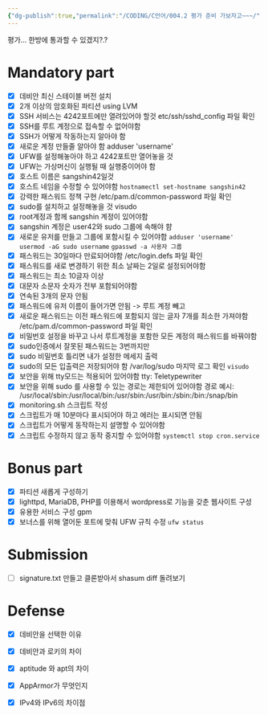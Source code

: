```yaml
---
{"dg-publish":true,"permalink":"/CODING/C언어/004.2 평가 준비 가보자고~~~/","noteIcon":"2"}
---
```


평가... 한방에 통과할 수 있겠지?.?
# Mandatory part
- [x] 데비안 최신 스테이블 버전 설치
- [x] 2개 이상의 암호화된 파티션 using LVM
- [x] SSH 서비스는 4242포트에만 열려있어야 할것
      etc/ssh/sshd_config 파일 확인
- [x] SSH를 루트 계정으로 접속할 수 없어야함
- [x] SSH가 어떻게 작동하는지 알아야 함
- [x] 새로운 계정 만들줄 알아야 함
      adduser 'username'
- [x] UFW를 설정해놓아야 하고 4242포트만 열어놓을 것
- [x] UFW는 가상머신이 실행될 때 실행중이어야 함
- [x] 호스트 이름은 sangshin42일것
- [x] 호스트 네임을 수정할 수 있어야함
      `hostnamectl set-hostname sangshin42`
- [x] 강력한 패스워드 정책 구현
      /etc/pam.d/common-password 파일 확인
- [x] sudo를 설치하고 설정해놓을 것
      visudo
- [x] root계정과 함께 sangshin 계정이 있어야함
- [x] sangshin 계정은 user42와 sudo 그룹에 속해야 햠
- [x] 새로운 유저를 만들고 그룹에 포함시킬 수 있어야함
      `adduser 'username'`
      `usermod -aG sudo username`
      `gpasswd -a 사용자 그룹`
- [x] 패스워드는 30일마다 만료되어야함
      /etc/login.defs 파일 확인
- [x] 패스워드를 새로 변경하기 위한 최소 날짜는 2일로 설정되어야함
- [x] 패스워드는 최소 10글자 이상
- [x] 대문자 소문자 숫자가 전부 포함되어야함
- [x] 연속된 3개의 문자 안됨
- [x] 패스워드에 유저 이름이 들어가면 안됨 -> 루트 계정 빼고
- [x] 새로운 패스워드는 이전 패스워드에 포함되지 않는 글자 7개를 최소한 가져야함
      /etc/pam.d/common-password 파일 확인
- [x] 비밀번호 설정을 바꾸고 나서 루트계정을 포함한 모든 계정의 패스워드를 바꿔야함
- [x] sudo인증에서 잘못된 패스워드는 3번까지만
- [x] sudo 비밀번호 틀리면 내가 설정한 메세지 출력
- [x] sudo의 모든 입출력은 저장되어야 함 /var/log/sudo 마지막 로그 확인
      `visudo`
- [x] 보안을 위해 tty모드는 적용되어 있어야함
      tty: Teletypewriter
- [x] 보안을 위해 sudo 를 사용할 수 있는 경로는 제한되어 있어야함
      경로 예시: /usr/local/sbin:/usr/local/bin:/usr/sbin:/usr/bin:/sbin:/bin:/snap/bin
- [x] monitoring.sh 스크립트 작성
- [x] 스크립트가 매 10분마다 표시되어야 하고 에러는 표시되면 안됨
- [x] 스크립트가 어떻게 동작하는지 설명할 수 있어야함
- [x] 스크립트 수정하지 않고 동작 중지할 수 있어야함
      `systemctl stop cron.service`
# Bonus part
- [x] 파티션 새롭게 구성하기
- [x] lighttpd, MariaDB, PHP를 이용해서 wordpress로 기능을 갖춘 웹사이트 구성
- [x] 유용한 서비스 구성
      gpm
- [x] 보너스를 위해 열어둔 포트에 맞춰 UFW 규칙 수정
      `ufw status`

# Submission
- [ ] signature.txt 만들고 클론받아서 shasum diff 돌려보기
# Defense
- [x] 데비안을 선택한 이유
- [x] 데비안과 로키의 차이
- [x] aptitude 와 apt의 차이
      
- [x] AppArmor가 무엇인지
- [x] IPv4와 IPv6의 차이점